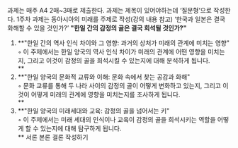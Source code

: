 과제는 매주 A4 2매~3매로 제출한다.
과제는 제목이 있어야하는데 ‘질문형’으로 작성한다.
1주차 과제는 동아시아의 미래를 주제로 작성(강의 내용 참고)
‘한국과 일본은 결국 화해할 수 있을 것인가?’
**"한일 간의 감정의 골은 결국 희석될 것인가?"**
1. **"한일 간의 역사 인식 차이와 그 영향: 과거의 상처가 미래의 관계에 미치는 영향"  
    ◦ 이 주제에서는 한일 양국의 역사 인식 차이가 미래의 관계에 어떤 영향을 미치는지, 그리고 이것이 감정의 골을 희석시킬 수 있는지에 대해 분석하게 됩니다.  
    **
2. **"한일 양국의 문화적 교류와 이해: 문화 속에서 찾는 공감과 화해"  
    ◦ 문화 교류를 통해 두 나라 사이의 감정의 골이 어떻게 변화하고 있는지, 그리고 이것이 어떻게 미래의 관계에 영향을 미치는지를 조사하게 됩니다.  
    **
3. **"한일 양국의 미래세대와 교육: 감정의 골을 넘어서는 키"  
    ◦ 이 주제에서는 미래 세대의 인식이나 교육이 감정의 골을 희석시키는 역할을 어떻게 할 수 있는지에 대해 탐구하게 됩니다.  
    **
서론 본론 결론 작성하기